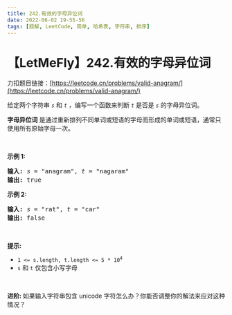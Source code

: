 ```yaml
---
title: 242.有效的字母异位词
date: 2022-06-02 19-55-56
tags: [题解, LeetCode, 简单, 哈希表, 字符串, 排序]
---
```


# 【LetMeFly】242.有效的字母异位词

力扣题目链接：[https://leetcode.cn/problems/valid-anagram/](https://leetcode.cn/problems/valid-anagram/)

<p>给定两个字符串 <code><em>s</em></code> 和 <code><em>t</em></code> ，编写一个函数来判断 <code><em>t</em></code> 是否是 <code><em>s</em></code> 的字母异位词。</p>

<p><strong>字母异位词</strong> 是通过重新排列不同单词或短语的字母而形成的单词或短语，通常只使用所有原始字母一次。</p>

<p>&nbsp;</p>

<p><strong>示例&nbsp;1:</strong></p>

<pre>
<strong>输入:</strong> <em>s</em> = "anagram", <em>t</em> = "nagaram"
<strong>输出:</strong> true
</pre>

<p><strong>示例 2:</strong></p>

<pre>
<strong>输入:</strong> <em>s</em> = "rat", <em>t</em> = "car"
<strong>输出: </strong>false</pre>

<p>&nbsp;</p>

<p><strong>提示:</strong></p>

<ul>
	<li><code>1 &lt;= s.length, t.length &lt;= 5 * 10<sup>4</sup></code></li>
	<li><code>s</code> 和 <code>t</code>&nbsp;仅包含小写字母</li>
</ul>

<p>&nbsp;</p>

<p><strong>进阶:&nbsp;</strong>如果输入字符串包含 unicode 字符怎么办？你能否调整你的解法来应对这种情况？</p>


    